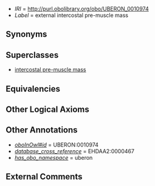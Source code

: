  * *IRI* = http://purl.obolibrary.org/obo/UBERON_0010974
 * *Label* = external intercostal pre-muscle mass

## Synonyms


## Superclasses

 * [intercostal pre-muscle mass](../../UBERON/70/UBERON_0010970.md)

## Equivalencies


## Other Logical Axioms


## Other Annotations

 * *[oboInOwl#id](../../id/oboInOwl#id.md)* = UBERON:0010974
 * *[database_cross_reference](../../ef/oboInOwl#hasDbXref.md)* = EHDAA2:0000467
 * *[has_obo_namespace](../../ce/oboInOwl#hasOBONamespace.md)* = uberon

## External Comments

